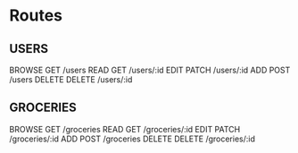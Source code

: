 # Routes

## USERS

BROWSE  GET     /users
READ    GET     /users/:id
EDIT    PATCH   /users/:id
ADD     POST    /users
DELETE  DELETE  /users/:id

## GROCERIES

BROWSE  GET     /groceries
READ    GET     /groceries/:id
EDIT    PATCH   /groceries/:id
ADD     POST    /groceries
DELETE  DELETE  /groceries/:id
